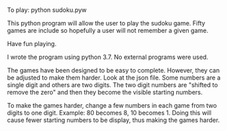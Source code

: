 To play: python sudoku.pyw
           
This python program will allow the user to play
the sudoku game. Fifty games are include so hopefully
a user will not remember a given game.

Have fun playing.

I wrote the program using python 3.7. No external programs
were used.

The games have been designed to be easy to complete. However,
they can be adjusted to make them harder. Look at the json file.
Some numbers are a single digit and others are two digits. The
two digit numbers are "shifted to remove the zero" and then they
become the visible starting numbers.

To make the games harder, change a few numbers in each game 
from two digits to one digit. Example: 80 becomes 8, 10 becomes 1.
Doing this will cause fewer starting numbers to be display, thus
making the games harder.
